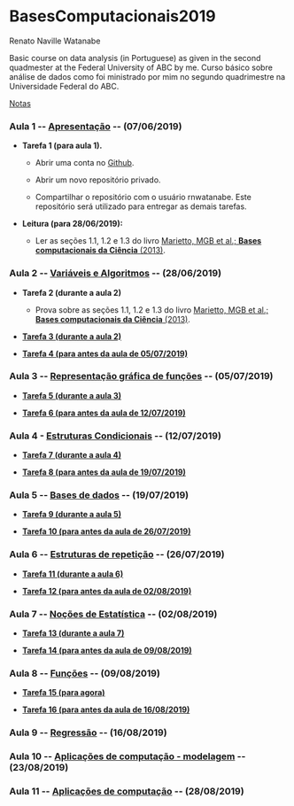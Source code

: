 # BasesComputacionais2019


Renato Naville Watanabe

Basic course on data analysis (in Portuguese) as given in the second quadmester at the Federal University of ABC by me. 
Curso básico sobre análise de dados como foi ministrado por mim no segundo quadrimestre na Universidade Federal do ABC.

[Notas](https://docs.google.com/spreadsheets/d/e/2PACX-1vTXNsjonGvcTN4YHxHYlexHE5KBbcccfA0hEJjDc_9QvnzkHgAqoW7Gn29-X7T88S4tLDaRoIE8Lxk9/pubhtml)

### **Aula 1 -- [Apresentação](https://nbviewer.jupyter.org/format/slides/github/rnwatanabe/BasesComputacionais2019/blob/master/aula1/Apresenta%C3%A7%C3%A3o.ipynb#/) -- (07/06/2019)**

 - **Tarefa 1 (para aula 1).**

    + Abrir uma conta no [Github](http://www.github.com).

    + Abrir um novo repositório privado.

    + Compartilhar o repositório com o usuário rnwatanabe. Este repositório será utilizado para entregar as demais tarefas.

- **Leitura (para 28/06/2019):**

    + Ler as seções 1.1, 1.2 e 1.3 do livro [Marietto, MGB et al.; **Bases computacionais da Ciência** (2013)](http://prograd.ufabc.edu.br/images/pdf/bases_computacionais_livro.pdf).

### **Aula 2 -- [Variáveis e Algoritmos](https://nbviewer.jupyter.org/format/slides/github/rnwatanabe/BasesComputacionais2019/blob/master/aula2/Vari%C3%A1veis%20e%20algoritmos.ipynb#/) -- (28/06/2019)**

- **Tarefa 2 (durante a aula 2)**

  + Prova sobre as seções 1.1, 1.2 e 1.3 do livro [Marietto, MGB et al.; **Bases computacionais da Ciência** (2013)](http://prograd.ufabc.edu.br/images/pdf/bases_computacionais_livro.pdf).

- **[Tarefa 3 (durante a aula 2)](https://nbviewer.jupyter.org/format/slides/github/rnwatanabe/BasesComputacionais2019/blob/master/aula2/Vari%C3%A1veis%20e%20algoritmos.ipynb#/25)**

- **[Tarefa 4 (para antes da aula de 05/07/2019)](https://nbviewer.jupyter.org/format/slides/github/rnwatanabe/BasesComputacionais2019/blob/master/aula2/Vari%C3%A1veis%20e%20algoritmos.ipynb#/26)**

### **Aula 3 -- [Representação gráfica de funções](https://nbviewer.jupyter.org/format/slides/github/rnwatanabe/BasesComputacionais2019/blob/master/aula3/Representa%C3%A7%C3%A3oGraficaDeFun%C3%A7%C3%B5es.ipynb#/) -- (05/07/2019)**

- **[Tarefa 5 (durante a aula 3)](https://nbviewer.jupyter.org/format/slides/github/rnwatanabe/BasesComputacionais2019/blob/master/aula3/Representa%C3%A7%C3%A3oGraficaDeFun%C3%A7%C3%B5es.ipynb#/19)**

- **[Tarefa 6 (para antes da aula de 12/07/2019)](https://nbviewer.jupyter.org/format/slides/github/rnwatanabe/BasesComputacionais2019/blob/master/aula3/Representa%C3%A7%C3%A3oGraficaDeFun%C3%A7%C3%B5es.ipynb#/20)**

### **Aula 4 - [Estruturas Condicionais](https://nbviewer.jupyter.org/format/slides/github/rnwatanabe/BasesComputacionais2019/blob/master/aula4/EstruturasCondicionais.ipynb#/) -- (12/07/2019)**

- **[Tarefa 7 (durante a aula 4)](https://nbviewer.jupyter.org/format/slides/github/rnwatanabe/BasesComputacionais2019/blob/master/aula4/EstruturasCondicionais.ipynb#/25)**

- **[Tarefa 8 (para antes da aula de 19/07/2019)](https://nbviewer.jupyter.org/format/slides/github/rnwatanabe/BasesComputacionais2019/blob/master/aula4/EstruturasCondicionais.ipynb#/26)**

### **Aula 5 -- [Bases de dados](https://nbviewer.jupyter.org/format/slides/github/rnwatanabe/BasesComputacionais2019/blob/master/aula5/BasesDeDados.ipynb#/) -- (19/07/2019)**

- **[Tarefa 9 (durante a aula 5)](https://nbviewer.jupyter.org/format/slides/github/rnwatanabe/BasesComputacionais2019/blob/master/aula5/BasesDeDados.ipynb#/32)**

- **[Tarefa 10 (para antes da aula de 26/07/2019)](https://nbviewer.jupyter.org/format/slides/github/rnwatanabe/BasesComputacionais2019/blob/master/aula5/BasesDeDados.ipynb#/33)** 

### **Aula 6 -- [Estruturas de repetição](https://nbviewer.jupyter.org/format/slides/github/rnwatanabe/BasesComputacionais2019/blob/master/aula6/EstruturasDeRepeticao.ipynb#/) -- (26/07/2019)**

- **[Tarefa 11 (durante a aula 6)](https://nbviewer.jupyter.org/format/slides/github/rnwatanabe/BasesComputacionais2019/blob/master/aula6/EstruturasDeRepeticao.ipynb#/17)**

- **[Tarefa 12 (para antes da aula de 02/08/2019)](https://nbviewer.jupyter.org/format/slides/github/rnwatanabe/BasesComputacionais2019/blob/master/aula6/EstruturasDeRepeticao.ipynb#/18)**

### **Aula 7 -- [Noções de Estatística](https://nbviewer.jupyter.org/format/slides/github/rnwatanabe/BasesComputacionais2019/blob/master/aula7/Estatistica.ipynb#/) -- (02/08/2019)**

- **[Tarefa 13 (durante a aula 7)](https://nbviewer.jupyter.org/format/slides/github/rnwatanabe/BasesComputacionais2019/blob/master/aula7/Estatistica.ipynb#/24)**

- **[Tarefa 14 (para antes da aula de 09/08/2019)](https://nbviewer.jupyter.org/format/slides/github/rnwatanabe/BasesComputacionais2019/blob/master/aula7/Estatistica.ipynb#/25)**

### **Aula 8 -- [Funções](https://nbviewer.jupyter.org/format/slides/github/rnwatanabe/BasesComputacionais2019/blob/master/aula8/Funcoes.ipynb#/) -- (09/08/2019)**

- **[Tarefa 15 (para agora)](https://nbviewer.jupyter.org/format/slides/github/rnwatanabe/BasesComputacionais2019/blob/master/aula8/Funcoes.ipynb#/15)**

- **[Tarefa 16 (para antes da aula de 16/08/2019)](https://nbviewer.jupyter.org/format/slides/github/rnwatanabe/BasesComputacionais2019/blob/master/aula8/Funcoes.ipynb#/16)**

### **Aula 9 -- [Regressão](https://nbviewer.jupyter.org/github/rnwatanabe/BasesComputacionais2019/blob/master/aula9/Regressão.ipynb) -- (16/08/2019)**

### **Aula 10 -- [Aplicações de computação - modelagem](https://nbviewer.jupyter.org/github/rnwatanabe/BasesComputacionais2019/blob/master/aula10/Modelagem.ipynb) -- (23/08/2019)**

### **Aula 11 -- [Aplicações de computação](https://nbviewer.jupyter.org/github/rnwatanabe/BasesComputacionais2019/blob/master/aula11/Modelagem2.ipynb) -- (28/08/2019)**